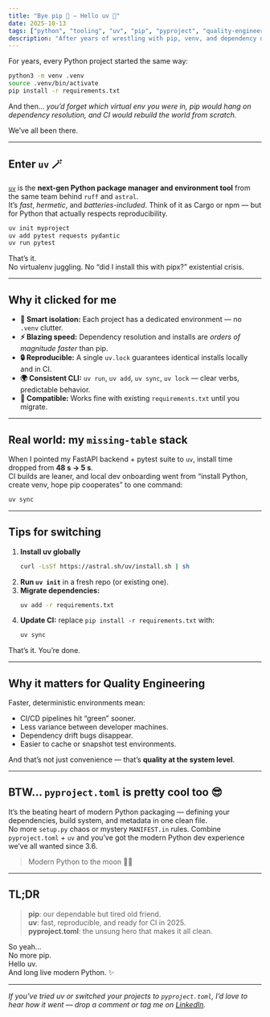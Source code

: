 ```yaml
---
title: "Bye pip 👋 — Hello uv 🚀"
date: 2025-10-13
tags: ["python", "tooling", "uv", "pip", "pyproject", "quality-engineering"]
description: "After years of wrestling with pip, venv, and dependency drift, I'm switching my Python projects to uv — and it feels like stepping into the future."
---
```


For years, every Python project started the same way:

```bash
python3 -m venv .venv
source .venv/bin/activate
pip install -r requirements.txt
```

And then… *you’d forget which virtual env you were in, pip would hang on dependency resolution, and CI would rebuild the world from scratch.*

We’ve all been there.

---

## Enter `uv` 🪄

[`uv`](https://github.com/astral-sh/uv) is the **next-gen Python package manager and environment tool** from the same team behind `ruff` and `astral`.  
It’s *fast*, *hermetic*, and *batteries-included*. Think of it as Cargo or npm — but for Python that actually respects reproducibility.

```bash
uv init myproject
uv add pytest requests pydantic
uv run pytest
```

That’s it.  
No virtualenv juggling. No “did I install this with pipx?” existential crisis.

---

## Why it clicked for me

- **🧠 Smart isolation:** Each project has a dedicated environment — no `.venv` clutter.  
- **⚡ Blazing speed:** Dependency resolution and installs are *orders of magnitude faster* than pip.  
- **🔒 Reproducible:** A single `uv.lock` guarantees identical installs locally and in CI.  
- **🌍 Consistent CLI:** `uv run`, `uv add`, `uv sync`, `uv lock` — clear verbs, predictable behavior.  
- **🧩 Compatible:** Works fine with existing `requirements.txt` until you migrate.

---

## Real world: my `missing-table` stack

When I pointed my FastAPI backend + pytest suite to `uv`, install time dropped from **48 s → 5 s**.  
CI builds are leaner, and local dev onboarding went from “install Python, create venv, hope pip cooperates” to one command:

```bash
uv sync
```

---

## Tips for switching

1. **Install uv globally**
   ```bash
   curl -LsSf https://astral.sh/uv/install.sh | sh
   ```
2. **Run `uv init`** in a fresh repo (or existing one).  
3. **Migrate dependencies:**
   ```bash
   uv add -r requirements.txt
   ```
4. **Update CI:** replace `pip install -r requirements.txt` with:
   ```bash
   uv sync
   ```

That’s it. You’re done.

---

## Why it matters for Quality Engineering

Faster, deterministic environments mean:
- CI/CD pipelines hit “green” sooner.  
- Less variance between developer machines.  
- Dependency drift bugs disappear.  
- Easier to cache or snapshot test environments.

And that’s not just convenience — that’s **quality at the system level**.

---

## BTW… `pyproject.toml` is pretty cool too 😎

It’s the beating heart of modern Python packaging — defining your dependencies, build system, and metadata in one clean file.  
No more `setup.py` chaos or mystery `MANIFEST.in` rules. Combine `pyproject.toml` + `uv` and you’ve got the modern Python dev experience we’ve all wanted since 3.6.

> Modern Python to the moon 🚀🐍

---

## TL;DR

> **pip**: our dependable but tired old friend.  
> **uv**: fast, reproducible, and ready for CI in 2025.  
> **pyproject.toml**: the unsung hero that makes it all clean.

So yeah…  
No more pip.  
Hello uv.  
And long live modern Python. ✨

---

*If you’ve tried uv or switched your projects to `pyproject.toml`, I’d love to hear how it went — drop a comment or tag me on [LinkedIn](https://www.linkedin.com/in/tomdrakecloud).*
